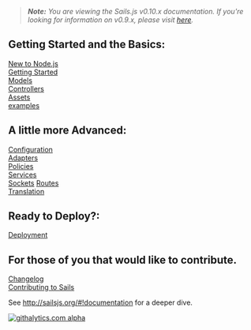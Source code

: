 > _**Note:** You are viewing the Sails.js v0.10.x documentation.  If you're looking for information on v0.9.x, please visit [here](http://09x.sailsjs.org)._

<!--
Building Your Own Adapters
Controllers
Database Support
Examples
Guide: Login Example
Guide: Passport auth example
Guide: Sockets
Home
Models
Policies
Routes
Services
Views
What Is Sails
-->
## Getting Started and the Basics:

[New to Node.js](https://github.com/balderdashy/sails-wiki/blob/0.9/new-to-nodejs.md)  
[Getting Started](https://github.com/balderdashy/sails-wiki/blob/0.9/getting-started.md)  
[Models](https://github.com/balderdashy/sails-wiki/blob/0.9/models.md)  
[Controllers](https://github.com/balderdashy/sails-wiki/blob/0.9/controllers.md)  
[Assets](https://github.com/balderdashy/sails-wiki/blob/0.9/assets.md)  
[examples](https://github.com/balderdashy/sails-wiki/blob/0.9/examples.md)

## A little more Advanced:

[Configuration](https://github.com/balderdashy/sails-wiki/blob/0.9/configuration.md)  
[Adapters](https://github.com/balderdashy/sails-wiki/blob/0.9/api.adapter-interface.md)  
[Policies](https://github.com/balderdashy/sails-wiki/blob/0.9/policies.md)  
[Services](https://github.com/balderdashy/sails-wiki/blob/0.9/services.md)  
[Sockets](https://github.com/balderdashy/sails-wiki/blob/0.9/sockets.md)
[Routes](https://github.com/balderdashy/sails-wiki/blob/0.9/routes.md)  
[Translation](https://github.com/balderdashy/sails-wiki/blob/0.9/translation.md)

## Ready to Deploy?:

[Deployment](https://github.com/balderdashy/sails-wiki/blob/0.9/deployment.md)  

## For those of you that would like to contribute.

[Changelog](https://github.com/balderdashy/sails-wiki/blob/0.9/changelog.md)  
[Contributing to Sails](https://github.com/balderdashy/sails-wiki/blob/0.9/Contributing-to-Sails.md)  

See http://sailsjs.org/#!documentation for a deeper dive.

[![githalytics.com alpha](https://cruel-carlota.pagodabox.com/8acf2fc2ca0aca8a3018e355ad776ed7 "githalytics.com")](http://githalytics.com/balderdashy/sails/wiki/home)
